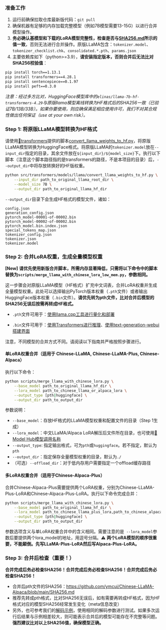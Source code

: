 ### 准备工作

1. 运行前确保拉取仓库最新版代码：`git pull`
2. 确保机器有足够的内存加载完整模型（例如7B模型需要13-15G）以进行合并模型操作。
3. **务必确认基模型和下载的LoRA模型完整性，检查是否与[SHA256.md](https://github.com/ymcui/Chinese-LLaMA-Alpaca/blob/main/SHA256.md)所示的值一致**，否则无法进行合并操作。原版LLaMA包含：`tokenizer.model`、`tokenizer_checklist.chk`、`consolidated.*.pth`、`params.json`
4. 主要依赖库如下（python>=3.9），**请安装指定版本，否则合并后无法比对SHA256校验值**：

```bash
pip install torch==1.13.1
pip install transformers==4.28.1
pip install sentencepiece==0.1.97
pip install peft==0.3.0
```

*注意：经过多方比对，HuggingFace模型库中的`elinas/llama-7b-hf-transformers-4.29`与原版llama模型离线转换为HF格式后的SHA256一致（已验证7B/13B/33B）。如果你要使用，则应确保满足相应使用许可，我们不对其合规性做出任何保证（use at your own risk）。*


### Step 1: 将原版LLaMA模型转换为HF格式

请使用[🤗transformers](https://huggingface.co/docs/transformers/installation#install-from-source)提供的脚本[convert_llama_weights_to_hf.py](https://github.com/huggingface/transformers/blob/main/src/transformers/models/llama/convert_llama_weights_to_hf.py)，将原版LLaMA模型转换为HuggingFace格式。将原版LLaMA的`tokenizer.model`放在`--input_dir`指定的目录，其余文件放在`${input_dir}/${model_size}`下。执行以下脚本（注意这个脚本路径指的是transformers的路径，不是本项目的目录）后，`--output_dir`中将存放转换好的HF版权重。

```bash
python src/transformers/models/llama/convert_llama_weights_to_hf.py \
    --input_dir path_to_original_llama_root_dir \
    --model_size 7B \
    --output_dir path_to_original_llama_hf_dir
```

`--output_dir`目录下会生成HF格式的模型文件，诸如：

```
config.json
generation_config.json
pytorch_model-00001-of-00002.bin
pytorch_model-00002-of-00002.bin
pytorch_model.bin.index.json
special_tokens_map.json
tokenizer_config.json
tokenizer.json
tokenizer.model
```

### Step 2: 合并LoRA权重，生成全量模型权重

**[New]** **请优先使用新版合并脚本，所需内存显著降低，只需将以下命令中的脚本替换为`scripts/merge_llama_with_chinese_lora_low_mem.py`，参数相同。**

这一步骤会对原版LLaMA模型（HF格式）扩充中文词表，合并LoRA权重并生成全量模型权重。此处可以选择输出PyTorch版本权重（`.pth`文件）或者输出HuggingFace版本权重（`.bin`文件）。**请优先转为pth文件，比对合并后模型的SHA256无误后按需再转成HF格式。**

- `.pth`文件可用于：[使用llama.cpp工具进行量化和部署](./llama.cpp量化部署) 

- `.bin`文件可用于：[使用Transformers进行推理](./使用Transformers推理)、[使用text-generation-webui搭建界面](./使用text-generation-webui搭建界面)

注意，不同模型的合并方式不同。请阅读以下指南并严格按照步骤进行。

#### 单LoRA权重合并（适用于 Chinese-LLaMA, Chinese-LLaMA-Plus, Chinese-Alpaca）

执行以下命令：

```bash
python scripts/merge_llama_with_chinese_lora.py \
    --base_model path_to_original_llama_hf_dir \
    --lora_model path_to_chinese_llama_or_alpaca_lora \
    --output_type [pth|huggingface] \
    --output_dir path_to_output_dir 
```

参数说明：

- `--base_model`：存放HF格式的LLaMA模型权重和配置文件的目录（Step 1生成）
- `--lora_model`：中文LLaMA/Alpaca LoRA解压后文件所在目录，也可使用[🤗Model Hub模型调用名称](https://github.com/ymcui/Chinese-LLaMA-Alpaca/tree/main#model-hub)
- `--output_type`: 指定输出格式，可为`pth`或`huggingface`。若不指定，默认为`pth`
- `--output_dir`：指定保存全量模型权重的目录，默认为`./`
- （可选）`--offload_dir`：对于低内存用户需要指定一个offload缓存路径

#### 多LoRA权重合并（适用于Chinese-Alpaca-Plus）

合并Chinese-Alpaca-Plus需要提供两个LoRA权重，分别为Chinese-LLaMA-Plus-LoRA和Chinese-Alpaca-Plus-LoRA。执行以下命令完成合并：

```bash
python scripts/merge_llama_with_chinese_lora.py \
    --base_model path_to_original_llama_hf_dir \
    --lora_model path_to_chinese_llama_plus_lora,path_to_chinese_alpaca_plus_lora \
    --output_type [pth|huggingface] \
    --output_dir path_to_output_dir 
```

参数选项含义与单LoRA权重合并中的含义相同。需要注意的是` --lora_model`参数后要提供两个lora_model的地址，用逗号分隔。⚠️ **两个LoRA模型的顺序很重要，不能颠倒。先写LLaMA-Plus-LoRA然后写Alpaca-Plus-LoRA。** 

### Step 3: 合并后检查（重要！）

**合并完成后务必检查SHA256！合并完成后务必检查SHA256！合并完成后务必检查SHA256！**

- 合并后pth文件的SHA256：https://github.com/ymcui/Chinese-LLaMA-Alpaca/blob/main/SHA256.md
- 推荐先转成pth格式，比对SHA256无误后，如有需要再转成HF格式，因为HF格式对应的模型SHA256经常发生变化（meta信息改变）
- 另外，也可参考我们的[解码示例](https://github.com/ymcui/Chinese-LLaMA-Alpaca/tree/main/examples)，使用相同的解码参数进行测试。如果多次运行后结果与示例相差较大，则可能表示合并后的模型可能存在不完整等问题。**强烈建议比对以上SHA256值，确保模型正确。**
